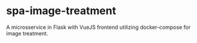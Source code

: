 # spa-image-treatment
A microsservice in Flask with VueJS frontend utilizing docker-compose for image treatment.
